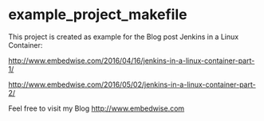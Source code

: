 # example_project_makefile

This project is created as example for the Blog post Jenkins in a Linux Container:

http://www.embedwise.com/2016/04/16/jenkins-in-a-linux-container-part-1/

http://www.embedwise.com/2016/05/02/jenkins-in-a-linux-container-part-2/

Feel free to visit my Blog http://www.embedwise.com
